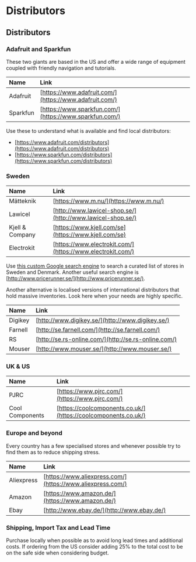 # Distributors

## Distributors

### Adafruit and Sparkfun

These two giants are based in the US and offer a wide range of equipment coupled with friendly navigation and tutorials.

| Name | Link |
| :--- | :--- |
| Adafruit | [https://www.adafruit.com/](https://www.adafruit.com/) |
| Sparkfun | [https://www.sparkfun.com/](https://www.sparkfun.com/) |

Use these to understand what is available and find local distributors:

* [https://www.adafruit.com/distributors](https://www.adafruit.com/distributors)
* [https://www.sparkfun.com/distributors](https://www.sparkfun.com/distributors)

### Sweden

| Name | Link |
| :--- | :--- |
| Mätteknik | [https://www.m.nu/](https://www.m.nu/) |
| Lawicel | [http://www.lawicel-shop.se/](http://www.lawicel-shop.se/) |
| Kjell & Company | [https://www.kjell.com/se](https://www.kjell.com/se) |
| Electrokit | [https://www.electrokit.com/](https://www.electrokit.com/) |

Use [this custom Google search engine](https://cse.google.com/cse/publicurl?cx=006374527915791196007:1ssyi1x_6ws) to search a curated list of stores in Sweden and Denmark. Another useful search engine is [http://www.pricerunner.se/](http://www.pricerunner.se/).

Another alternative is localised versions of international distributors that hold massive inventories. Look here when your needs are highly specific.

| Name | Link |
| :--- | :--- |
| Digikey | [http://www.digikey.se/](http://www.digikey.se/) |
| Farnell | [http://se.farnell.com/](http://se.farnell.com/) |
| RS | [http://se.rs-online.com/](http://se.rs-online.com/) |
| Mouser | [http://www.mouser.se/](http://www.mouser.se/) |

### UK & US

| Name | Link |
| :--- | :--- |
| PJRC | [https://www.pjrc.com/](https://www.pjrc.com/) |
| Cool Components | [https://coolcomponents.co.uk/](https://coolcomponents.co.uk/) |

### Europe and beyond

Every country has a few specialised stores and whenever possible try to find them as to reduce shipping stress.

| Name | Link |
| :--- | :--- |
| Aliexpress | [https://www.aliexpress.com/](https://www.aliexpress.com/) |
| Amazon | [https://www.amazon.de/](https://www.amazon.de/) |
| Ebay | [http://www.ebay.de/](http://www.ebay.de/) |

### Shipping, Import Tax and Lead Time

Purchase locally when possible as to avoid long lead times and additional costs. If ordering from the US consider adding 25% to the total cost to be on the safe side when considering budget.

